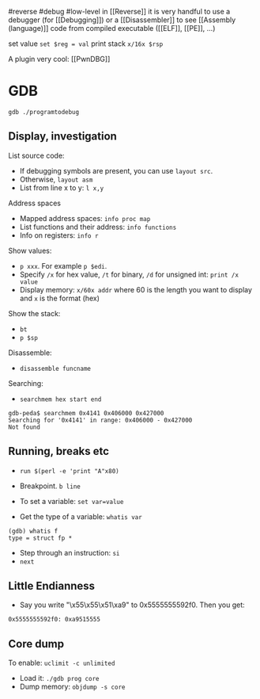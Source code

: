 #reverse #debug #low-level 
in [[Reverse]] it is very handful to use a debugger (for [[Debugging]]) or a [[Disassembler]] to see [[Assembly (language)]] code from compiled executable ([[ELF]], [[PE]], ...)

set value `set $reg = val`
print stack `x/16x $rsp`

A plugin very cool: [[PwnDBG]]
# GDB

```
gdb ./programtodebug
```

## Display, investigation

List source code:

- If debugging symbols are present, you can use `layout src`.
- Otherwise, `layout asm`
- List from line x to y: `l x,y`

Address spaces

- Mapped address spaces: `info proc map`
- List functions and their address: `info functions`
- Info on registers: `info r`

Show values:

- `p xxx`. For example `p $edi`.
- Specify `/x` for hex value, `/t` for binary, `/d` for unsigned int: `print /x value`
- Display memory: `x/60x addr` where 60 is the length you want to display and `x` is the format (hex)

Show the stack:

- `bt`
- `p $sp`

Disassemble:

- `disassemble funcname`

Searching:

- `searchmem hex start end`

```
gdb-peda$ searchmem 0x4141 0x406000 0x427000 
Searching for '0x4141' in range: 0x406000 - 0x427000
Not found
```

## Running, breaks etc

- `run $(perl -e 'print "A"x80)`


- Breakpoint. `b line`
- To set a variable: `set var=value`
- Get the type of a variable: `whatis var`

```
(gdb) whatis f
type = struct fp *
```

- Step through an instruction: `si`
- `next`


## Little Endianness

- Say you write "\x55\x55\x51\xa9" to 0x5555555592f0. Then you get:

```
0x5555555592f0:	0xa9515555
```

## Core dump

To enable: `uclimit -c unlimited`

- Load it: `./gdb prog core`
- Dump memory: `objdump -s core`